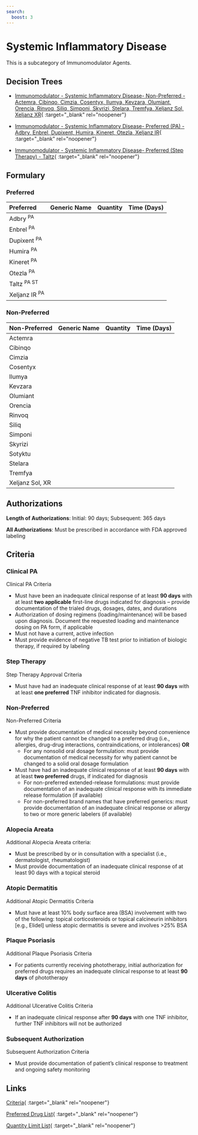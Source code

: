 ```yaml
---
search:
  boost: 3
---
```


# Systemic Inflammatory Disease

This is a subcategory of Immunomodulator Agents.

## Decision Trees

- [Immunomodulator - Systemic Inflammatory Disease- Non-Preferred - Actemra, Cibinqo, Cimzia, Cosentyx, Ilumya, Kevzara, Olumiant, Orencia, Rinvoq, Siliq, Simponi, Skyrizi, Stelara, Tremfya, Xeljanz Sol, Xeljanz XR](https://forms.office.com/Pages/ResponsePage.aspx?id=nPhjxpvvj0G9PUHkbAzgaN9UYz8EqmlIs3_TYn4TbXBUOElXNVFQTk5BQ0RBWUowTjFPQklMVjFVNyQlQCN0PWcu){ :target="_blank" rel="noopener"}

- [Immunomodulator - Systemic Inflammatory Disease- Preferred (PA) - Adbry, Enbrel, Dupixent, Humira, Kineret, Otezla, Xeljanz IR](https://forms.office.com/Pages/ResponsePage.aspx?id=nPhjxpvvj0G9PUHkbAzgaN9UYz8EqmlIs3_TYn4TbXBUOEo4SUtSTTE4M0YzTUpLWFpYS0hRQ0JWNyQlQCN0PWcu){ :target="_blank" rel="noopener"}

- [Immunomodulator - Systemic Inflammatory Disease- Preferred (Step Therapy) - Taltz](https://forms.office.com/Pages/ResponsePage.aspx?id=nPhjxpvvj0G9PUHkbAzgaN9UYz8EqmlIs3_TYn4TbXBUMFFaNE9JWjU1MTBOS001MFc2OUw5VVBKQSQlQCN0PWcu){ :target="_blank" rel="noopener"}


## Formulary

### Preferred

| Preferred                | Generic Name | Quantity | Time (Days) |
|:-------------------------|:-------------|:--------:|:-----------:|
| Adbry <sup>PA</sup>      |              |          |             |
| Enbrel <sup>PA</sup>     |              |          |             |
| Dupixent <sup>PA</sup>   |              |          |             |
| Humira <sup>PA</sup>     |              |          |             |
| Kineret <sup>PA</sup>    |              |          |             |
| Otezla <sup>PA</sup>     |              |          |             |
| Taltz <sup>PA ST</sup>   |              |          |             |
| Xeljanz IR <sup>PA</sup> |              |          |             |

### Non-Preferred

| Non-Preferred   | Generic Name | Quantity | Time (Days) |
|:----------------|:-------------|:--------:|:-----------:|
| Actemra         |              |          |             |
| Cibinqo         |              |          |             |
| Cimzia          |              |          |             |
| Cosentyx        |              |          |             |
| Ilumya          |              |          |             |
| Kevzara         |              |          |             |
| Olumiant        |              |          |             |
| Orencia         |              |          |             |
| Rinvoq          |              |          |             |
| Siliq           |              |          |             |
| Simponi         |              |          |             |
| Skyrizi         |              |          |             |
| Sotyktu         |              |          |             |
| Stelara         |              |          |             |
| Tremfya         |              |          |             |
| Xeljanz Sol, XR |              |          |             |

## Authorizations

**Length of Authorizations**: Initial: 90 days; Subsequent: 365 days

**All Authorizations**: Must be prescribed in accordance with FDA approved labeling

## Criteria

### Clinical PA

Clinical PA Criteria

-   Must have been an inadequate clinical response of at least **90 days** with at least **two applicable** first-line drugs indicated for diagnosis – provide documentation of the trialed drugs, dosages, dates, and durations
-   Authorization of dosing regimens (loading/maintenance) will be based upon diagnosis. Document the requested loading and maintenance dosing on PA form, if applicable
-   Must not have a current, active infection
-   Must provide evidence of negative TB test prior to initiation of biologic therapy, if required by labeling

### Step Therapy

Step Therapy Approval Criteria

-   Must have had an inadequate clinical response of at least **90 days** with at least **one preferred** TNF inhibitor indicated for diagnosis.

### Non-Preferred

Non-Preferred Criteria

-   Must provide documentation of medical necessity beyond convenience for why the patient cannot be changed to a preferred drug (i.e., allergies, drug-drug interactions, contraindications, or intolerances) **OR**
    -   For any nonsolid oral dosage formulation: must provide documentation of medical necessity for why patient cannot be changed to a solid oral dosage formulation
-   Must have had an inadequate clinical response of at least **90 days** with at least **two preferred** drugs, if indicated for diagnosis
    -   For non-preferred extended-release formulations: must provide documentation of an inadequate clinical response with its immediate release formulation (if available)
    -   For non-preferred brand names that have preferred generics: must provide documentation of an inadequate clinical response or allergy to two or more generic labelers (if available)

### Alopecia Areata 

Additional Alopecia Areata criteria:

- Must be prescribed by or in consultation with a specialist (i.e., dermatologist, 
rheumatologist)
- Must provide documentation of an inadequate clinical response of at least 90 days 
with a topical steroid 

### Atopic Dermatitis

Additional Atopic Dermatitis Criteria

-   Must have at least 10% body surface area (BSA) involvement with two of the following: topical corticosteroids or topical calcineurin inhibitors [e.g., Elidel] unless atopic dermatitis is severe and involves >25% BSA


### Plaque Psoriasis

Additional Plaque Psoriasis Criteria

-   For patients currently receiving phototherapy, initial authorization for preferred drugs requires an inadequate clinical response to at least **90 days** of phototherapy

### Ulcerative Colitis

Additional Ulcerative Colitis Criteria

-   If an inadequate clinical response after **90 days** with one TNF inhibitor, further TNF inhibitors will not be authorized

### Subsequent Authorization

Subsequent Authorization Criteria

-   Must provide documentation of patient’s clinical response to treatment and ongoing safety monitoring

## Links

[Criteria](https://pharmacy.medicaid.ohio.gov/sites/default/files/20230401_UPDL_Criteria%20_APPROVED.pdf#page=74){ :target="_blank" rel="noopener"}

[Preferred Drug List](https://pharmacy.medicaid.ohio.gov/sites/default/files/20230401_UPDL_v7_Approved.pdf#page=25){ :target="_blank" rel="noopener"}

[Quantity Limit List](https://pharmacy.medicaid.ohio.gov/sites/default/files/20230101_Ohio_Medicaid_Quantity_Document_APPROVED.pdf){ :target="_blank" rel="noopener"}
